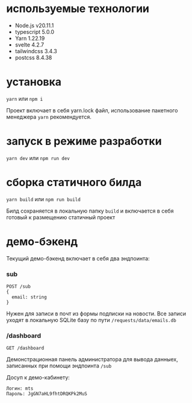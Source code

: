 # используемые технологии
- Node.js v20.11.1
- typescript 5.0.0
- Yarn 1.22.19
- svelte 4.2.7
- tailwindcss 3.4.3
- postcss 8.4.38

# установка
`yarn` или `npm i`

Проект включает в себя yarn.lock файл, использование пакетного менеджера `yarn` рекомендуется.

# запуск в режиме разработки
`yarn dev` или `npm run dev`

# сборка статичного билда
`yarn build` или `npm run build`

Билд сохраняется в локальную папку `build` и включается в себя готовый к размещению статичный проект

# демо-бэкенд
Текущий демо-бэкенд включает в себя два эндпоинта:

### sub

```
POST /sub
{
  email: string
}
```

Нужен для записи в почт из формы подписки на новости. Все записи уходят в локальную SQLite базу по пути `/requests/data/emails.db`

### /dashboard
```
GET /dashboard
```

Демонстрационная панель администратора для вывода данныех, записанных при помощи эндпоинта `/sub`

Досуп к демо-кабинету:
```
Логин: mts
Пароль: JgGN7aHL9fhtDRQKPk2MuS
```